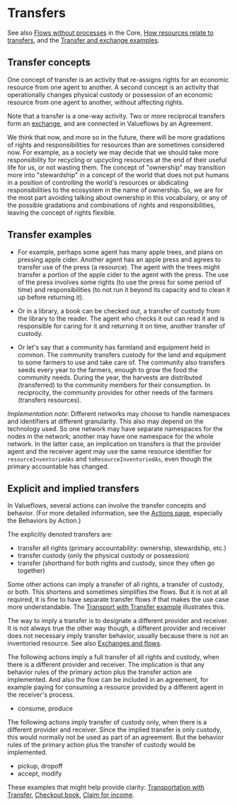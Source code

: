 # Transfers

See also [Flows without processes](../../introduction/core/#flows-without-processes) in the Core, [How resources relate to transfers](../../concepts/resources/#how-resources-relate-to-transfers), and the [Transfer and exchange examples](../../examples/ex-exchange/).

## Transfer concepts

One concept of transfer is an activity that re-assigns rights for an economic resource from one agent to another.  A second concept is an activity that operationally changes physical custody or possession of an economic resource from one agent to another, without affecting rights.

Note that a transfer is a one-way activity.  Two or more reciprocal transfers form an [exchange](exchanges.md), and are connected in Valueflows by an Agreement.

We think that now, and more so in the future, there will be more gradations of rights and responsibilities for resources than are sometimes considered now.  For example, as a society we may decide that we should take more responsibility for recycling or upcycling resources at the end of their useful life for us, or not wasting them.  The concept of "ownership" may transition more into "stewardship" in a concept of the world that does not put humans in a position of controlling the world's resources or abdicating responsibilities to the ecosystem in the name of ownership.  So, we are for the most part avoiding talking about ownership in this vocabulary, or any of the possible gradations and combinations of rights and responsibilities, leaving the concept of rights flexible.

## Transfer examples

* For example, perhaps some agent has many apple trees, and plans on pressing apple cider. Another agent has an apple press and agrees to transfer use of the press (a resource).  The agent with the trees might transfer a portion of the apple cider to the agent with the press.  The use of the press involves some rights (to use the press for some period of time) and responsibilities (to not run it beyond its capacity and to clean it up before returning it).

* Or in a library, a book can be checked out, a transfer of custody from the library to the reader.  The agent who checks it out can read it and is responsible for caring for it and returning it on time, another transfer of custody.

* Or let's say that a community has farmland and equipment held in common.  The community transfers custody for the land and equipment to some farmers to use and take care of.  The community also transfers seeds every year to the farmers, enough to grow the food the community needs.  During the year, the harvests are distributed (transferred) to the community members for their consumption.  In reciprocity, the community provides for other needs of the farmers (transfers resources).

*Implementation note*: Different networks may choose to handle namespaces and identifiers at different granularity.  This also may depend on the technology used.  So one network may have separate namespaces for the nodes in the network; another may have one namespace for the whole network.  In the latter case, an implication on transfers is that the provider agent and the receiver agent may use the same resource identifier for `resourceInventoriedAs` and `toResourceInventoriedAs`, even though the primary accountable has changed.

## Explicit and implied transfers

In Valueflows, several actions can involve the transfer concepts and behavior.  (For more detailed information, see the [Actions page](actions.md), especially the Behaviors by Action.)

The explicitly denoted transfers are:

* transfer all rights (primary accountability: ownership, stewardship, etc.)
* transfer custody (only the physical custody or possession)
* transfer (shorthand for both rights and custody, since they often go together)

Some other actions can imply a transfer of all rights, a transfer of custody, or both.  This shortens and sometimes simplifies the flows.  But it is not at all required, it is fine to have separate transfer flows if that makes the use case more understandable.  The [Transport with Transfer example](../../examples/ex-complex/#transportation-with-transfer) illustrates this.

The way to imply a transfer is to designate a different provider and receiver.  It is not always true the other way though, a different provider and receiver does not necessary imply transfer behavior, usually because there is not an inventoried resource.  See also [Exchanges and flows](../../concepts/exchanges/#exchanges-and-flows).

The following actions imply a full transfer of all rights and custody, when there is a different provider and receiver.   The implication is that any behavior rules of the primary action plus the transfer action are implemented.  And also the flow can be included in an agreement, for example paying for consuming a resource provided by a different agent in the receiver's process.

* consume, produce

The following actions imply transfer of custody only, when there is a different provider and receiver.  Since the implied transfer is only custody, this would normally not be used as part of an agreement.  But the behavior rules of the primary action plus the transfer of custody would be implemented.

* pickup, dropoff
* accept, modify

These examples that might help provide clarity: [Transportation with Transfer](../../examples/ex-complex/#transportation-with-transfer), [Checkout book](../../examples/ex-exchange/#checkout-book), [Claim for income](../../examples/ex-exchange/#claim-for-income).
